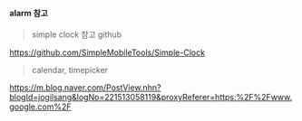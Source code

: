#### alarm 참고

> simple clock 참고 github

https://github.com/SimpleMobileTools/Simple-Clock



> calendar, timepicker

https://m.blog.naver.com/PostView.nhn?blogId=jogilsang&logNo=221513058119&proxyReferer=https:%2F%2Fwww.google.com%2F

